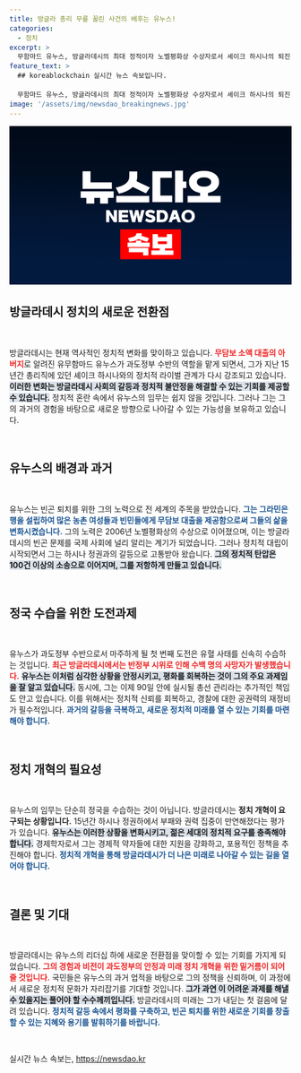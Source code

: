 ```yaml
---
title: 방글라 총리 무릎 꿇린 사건의 배후는 유누스!
categories:
  - 정치
excerpt: >
  무함마드 유누스, 방글라데시의 최대 정적이자 노벨평화상 수상자로서 셰이크 하시나의 퇴진 이후 혼란스러운 정국을 수습하는 중대한 임무를 맡았다. 유혈 사태와 조기 총선 관리 등 산적한 과제가 그를 기다리고 있다.
feature_text: >
  ## koreablockchain 실시간 뉴스 속보입니다.

  무함마드 유누스, 방글라데시의 최대 정적이자 노벨평화상 수상자로서 셰이크 하시나의 퇴진 이후 혼란스러운 정국을 수습하는 중대한 임무를 맡았다. 유혈 사태와 조기 총선 관리 등 산적한 과제가 그를 기다리고 있다.
image: '/assets/img/newsdao_breakingnews.jpg'
---
```


<p><img src="/assets/img/newsdao_breakingnews.jpg" alt="koreablockchain 속보" /></p>

<h2 data-ke-size="size26">방글라데시 정치의 새로운 전환점</h2>

<p data-ke-size="size16">&nbsp;</p>

<p>방글라데시는 현재 역사적인 정치적 변화를 맞이하고 있습니다. <b><span style="color: #ee2323;">무담보 소액 대출의 아버지</span></b>로 알려진 유무함마드 유누스가 과도정부 수반의 역할을 맡게 되면서, 그가 지난 15년간 총리직에 있던 셰이크 하시나와의 정치적 라이벌 관계가 다시 강조되고 있습니다. <b><span style="background-color: #21538527;">이러한 변화는 방글라데시 사회의 갈등과 정치적 불안정을 해결할 수 있는 기회를 제공할 수 있습니다.</span></b> 정치적 혼란 속에서 유누스의 임무는 쉽지 않을 것입니다. 그러나 그는 그의 과거의 경험을 바탕으로 새로운 방향으로 나아갈 수 있는 가능성을 보유하고 있습니다. </p>

<p data-ke-size="size16">&nbsp;</p>

<h2 data-ke-size="size26">유누스의 배경과 과거</h2>

<p data-ke-size="size16">&nbsp;</p>

<p>유누스는 빈곤 퇴치를 위한 그의 노력으로 전 세계의 주목을 받았습니다. <b><span style="color: #1a5490;">그는 그라민은행을 설립하여 많은 농촌 여성들과 빈민들에게 무담보 대출을 제공함으로써 그들의 삶을 변화시켰습니다.</span></b> 그의 노력은 2006년 노벨평화상의 수상으로 이어졌으며, 이는 방글라데시의 빈곤 문제를 국제 사회에 널리 알리는 계기가 되었습니다. 그러나 정치적 대립이 시작되면서 그는 하시나 정권과의 갈등으로 고통받아 왔습니다. <b><span style="background-color: #21538527;">그의 정치적 탄압은 100건 이상의 소송으로 이어지며, 그를 저항하게 만들고 있습니다.</span></b></p>

<p data-ke-size="size16">&nbsp;</p>

<h2 data-ke-size="size26">정국 수습을 위한 도전과제</h2>

<p data-ke-size="size16">&nbsp;</p>

<p>유누스가 과도정부 수반으로서 마주하게 될 첫 번째 도전은 유혈 사태를 신속히 수습하는 것입니다. <b><span style="color: #ee2323;">최근 방글라데시에서는 반정부 시위로 인해 수백 명의 사망자가 발생했습니다.</span></b> <b><span style="background-color: #21538527;">유누스는 이처럼 심각한 상황을 안정시키고, 평화를 회복하는 것이 그의 주요 과제임을 잘 알고 있습니다.</span></b> 동시에, 그는 이제 90일 안에 실시될 총선 관리라는 추가적인 책임도 안고 있습니다. 이를 위해서는 정치적 신뢰를 회복하고, 경찰에 대한 공권력의 재정비가 필수적입니다. <b><span style="color: #1a5490;">과거의 갈등을 극복하고, 새로운 정치적 미래를 열 수 있는 기회를 마련해야 합니다.</span></b></p>

<p data-ke-size="size16">&nbsp;</p>

<h2 data-ke-size="size26">정치 개혁의 필요성</h2>

<p data-ke-size="size16">&nbsp;</p>

<p>유누스의 임무는 단순히 정국을 수습하는 것이 아닙니다. 방글라데시는 <b><span style="ee2323;">정치 개혁이 요구되는 상황입니다.</span></b> 15년간 하시나 정권하에서 부패와 권력 집중이 만연해졌다는 평가가 있습니다. <b><span style="background-color: #21538527;">유누스는 이러한 상황을 변화시키고, 젊은 세대의 정치적 요구를 충족해야 합니다.</span></b> 경제학자로서 그는 경제적 약자들에 대한 지원을 강화하고, 포용적인 정책을 추진해야 합니다. <b><span style="color: #1a5490;">정치적 개혁을 통해 방글라데시가 더 나은 미래로 나아갈 수 있는 길을 열어야 합니다.</span></b></p>

<p data-ke-size="size16">&nbsp;</p>

<h2 data-ke-size="size26">결론 및 기대</h2>

<p data-ke-size="size16">&nbsp;</p>

<p>방글라데시는 유누스의 리더십 하에 새로운 전환점을 맞이할 수 있는 기회를 가지게 되었습니다. <b><span style="color: #ee2323;">그의 경험과 비전이 과도정부의 안정과 미래 정치 개혁을 위한 밑거름이 되어줄 것입니다.</span></b> 국민들은 유누스의 과거 업적을 바탕으로 그의 정책을 신뢰하며, 이 과정에서 새로운 정치적 문화가 자리잡기를 기대할 것입니다. <b><span style="background-color: #21538527;">그가 과연 이 어려운 과제를 해낼 수 있을지는 풀어야 할 수수께끼입니다.</span></b> 방글라데시의 미래는 그가 내딛는 첫 걸음에 달려 있습니다. <b><span style="color: #1a5490;">정치적 갈등 속에서 평화를 구축하고, 빈곤 퇴치를 위한 새로운 기회를 창출할 수 있는 지혜와 용기를 발휘하기를 바랍니다.</span></b></p>

<p data-ke-size="size16">&nbsp;</p>
실시간 뉴스 속보는, <a href="https://newsdao.kr" rel="dofollow">https://newsdao.kr</a>


